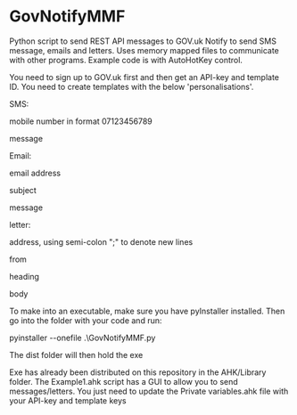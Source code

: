 # GovNotifyMMF
Python script to send REST API messages to GOV.uk Notify to send SMS message, emails and letters. Uses memory mapped files to communicate with other programs. Example code is with AutoHotKey control.

You need to sign up to GOV.uk first and then get an API-key and template ID. You need to create templates with the below 'personalisations'.

SMS:

mobile number in format 07123456789

message

Email:

email address

subject

message

letter:

address, using semi-colon ";" to denote new lines

from

heading

body

To make into an executable, make sure you have pyInstaller installed. Then go into the folder with your code and run:

pyinstaller --onefile .\GovNotifyMMF.py

The dist folder will then hold the exe

Exe has already been distributed on this repository in the AHK/Library folder. The Example1.ahk script has a GUI to allow you to send messages/letters. You just need to update the Private variables.ahk file with your API-key and template keys
